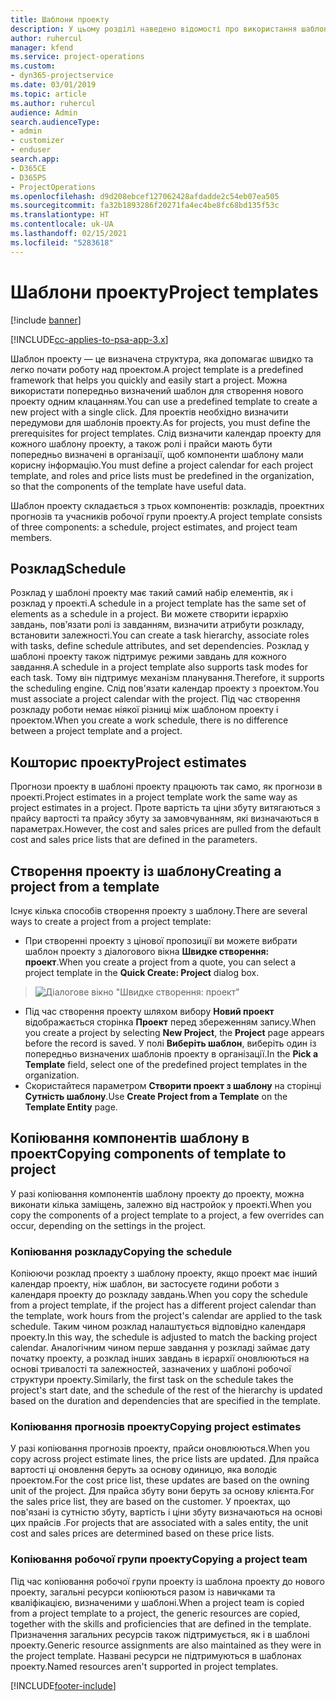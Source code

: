 ```yaml
---
title: Шаблони проекту
description: У цьому розділі наведено відомості про використання шаблонів проекту для швидкого настроювання проекту.
author: ruhercul
manager: kfend
ms.service: project-operations
ms.custom:
- dyn365-projectservice
ms.date: 03/01/2019
ms.topic: article
ms.author: ruhercul
audience: Admin
search.audienceType:
- admin
- customizer
- enduser
search.app:
- D365CE
- D365PS
- ProjectOperations
ms.openlocfilehash: d9d208ebcef127062428afdadde2c54eb07ea505
ms.sourcegitcommit: fa32b1893286f20271fa4ec4be8fc68bd135f53c
ms.translationtype: HT
ms.contentlocale: uk-UA
ms.lasthandoff: 02/15/2021
ms.locfileid: "5283618"
---
```

# <a name="project-templates"></a><span data-ttu-id="fa0cb-103">Шаблони проекту</span><span class="sxs-lookup"><span data-stu-id="fa0cb-103">Project templates</span></span> 

[!include [banner](../includes/psa-now-project-operations.md)]

[!INCLUDE[cc-applies-to-psa-app-3.x](../includes/cc-applies-to-psa-app-3x.md)]

<span data-ttu-id="fa0cb-104">Шаблон проекту — це визначена структура, яка допомагає швидко та легко почати роботу над проектом.</span><span class="sxs-lookup"><span data-stu-id="fa0cb-104">A project template is a predefined framework that helps you quickly and easily start a project.</span></span> <span data-ttu-id="fa0cb-105">Можна використати попередньо визначений шаблон для створення нового проекту одним клацанням.</span><span class="sxs-lookup"><span data-stu-id="fa0cb-105">You can use a predefined template to create a new project with a single click.</span></span> <span data-ttu-id="fa0cb-106">Для проектів необхідно визначити передумови для шаблонів проекту.</span><span class="sxs-lookup"><span data-stu-id="fa0cb-106">As for projects, you must define the prerequisites for project templates.</span></span> <span data-ttu-id="fa0cb-107">Слід визначити календар проекту для кожного шаблону проекту, а також ролі і прайси мають бути попередньо визначені в організації, щоб компоненти шаблону мали корисну інформацію.</span><span class="sxs-lookup"><span data-stu-id="fa0cb-107">You must define a project calendar for each project template, and roles and price lists must be predefined in the organization, so that the components of the template have useful data.</span></span>

<span data-ttu-id="fa0cb-108">Шаблон проекту складається з трьох компонентів: розкладів, проектних прогнозів та учасників робочої групи проекту.</span><span class="sxs-lookup"><span data-stu-id="fa0cb-108">A project template consists of three components: a schedule, project estimates, and project team members.</span></span>

## <a name="schedule"></a><span data-ttu-id="fa0cb-109">Розклад</span><span class="sxs-lookup"><span data-stu-id="fa0cb-109">Schedule</span></span>

<span data-ttu-id="fa0cb-110">Розклад у шаблоні проекту має такий самий набір елементів, як і розклад у проекті.</span><span class="sxs-lookup"><span data-stu-id="fa0cb-110">A schedule in a project template has the same set of elements as a schedule in a project.</span></span> <span data-ttu-id="fa0cb-111">Ви можете створити ієрархію завдань, повֹ’язати ролі із завданням, визначити атрибути розкладу, встановити залежності.</span><span class="sxs-lookup"><span data-stu-id="fa0cb-111">You can create a task hierarchy, associate roles with tasks, define schedule attributes, and set dependencies.</span></span> <span data-ttu-id="fa0cb-112">Розклад у шаблоні проекту також підтримує режими завдань для кожного завдання.</span><span class="sxs-lookup"><span data-stu-id="fa0cb-112">A schedule in a project template also supports task modes for each task.</span></span> <span data-ttu-id="fa0cb-113">Тому він підтримує механізм планування.</span><span class="sxs-lookup"><span data-stu-id="fa0cb-113">Therefore, it supports the scheduling engine.</span></span> <span data-ttu-id="fa0cb-114">Слід пов'язати календар проекту з проектом.</span><span class="sxs-lookup"><span data-stu-id="fa0cb-114">You must associate a project calendar with the project.</span></span> <span data-ttu-id="fa0cb-115">Під час створення розкладу роботи немає ніякої різниці між шаблоном проекту і проектом.</span><span class="sxs-lookup"><span data-stu-id="fa0cb-115">When you create a work schedule, there is no difference between a project template and a project.</span></span>

## <a name="project-estimates"></a><span data-ttu-id="fa0cb-116">Кошторис проекту</span><span class="sxs-lookup"><span data-stu-id="fa0cb-116">Project estimates</span></span>

<span data-ttu-id="fa0cb-117">Прогнози проекту в шаблоні проекту працюють так само, як прогнози в проекті.</span><span class="sxs-lookup"><span data-stu-id="fa0cb-117">Project estimates in a project template work the same way as project estimates in a project.</span></span> <span data-ttu-id="fa0cb-118">Проте вартість та ціни збуту витягаються з прайсу вартості та прайсу збуту за замовчуванням, які визначаються в параметрах.</span><span class="sxs-lookup"><span data-stu-id="fa0cb-118">However, the cost and sales prices are pulled from the default cost and sales price lists that are defined in the parameters.</span></span>

## <a name="creating-a-project-from-a-template"></a><span data-ttu-id="fa0cb-119">Створення проекту із шаблону</span><span class="sxs-lookup"><span data-stu-id="fa0cb-119">Creating a project from a template</span></span>
 
<span data-ttu-id="fa0cb-120">Існує кілька способів створення проекту з шаблону.</span><span class="sxs-lookup"><span data-stu-id="fa0cb-120">There are several ways to create a project from a project template:</span></span>

- <span data-ttu-id="fa0cb-121">При створенні проекту з цінової пропозиції ви можете вибрати шаблон проекту з діалогового вікна **Швидке створення: проект**.</span><span class="sxs-lookup"><span data-stu-id="fa0cb-121">When you create a project from a quote, you can select a project template in the **Quick Create: Project** dialog box.</span></span>

> ![Діалогове вікно "Швидке створення: проект"](media/project-11.png)

- <span data-ttu-id="fa0cb-123">Під час створення проекту шляхом вибору **Новий проект** відображається сторінка **Проект** перед збереженням запису.</span><span class="sxs-lookup"><span data-stu-id="fa0cb-123">When you create a project by selecting **New Project**, the **Project** page appears before the record is saved.</span></span> <span data-ttu-id="fa0cb-124">У полі **Виберіть шаблон**, виберіть один із попередньо визначених шаблонів проекту в організації.</span><span class="sxs-lookup"><span data-stu-id="fa0cb-124">In the **Pick a Template** field, select one of the predefined project templates in the organization.</span></span>
- <span data-ttu-id="fa0cb-125">Скористайтеся параметром **Створити проект з шаблону** на сторінці **Сутність шаблону**.</span><span class="sxs-lookup"><span data-stu-id="fa0cb-125">Use **Create Project from a Template** on the **Template Entity** page.</span></span>

## <a name="copying-components-of-template-to-project"></a><span data-ttu-id="fa0cb-126">Копіювання компонентів шаблону в проект</span><span class="sxs-lookup"><span data-stu-id="fa0cb-126">Copying components of template to project</span></span>

<span data-ttu-id="fa0cb-127">У разі копіювання компонентів шаблону проекту до проекту, можна виконати кілька заміщень, залежно від настройок у проекті.</span><span class="sxs-lookup"><span data-stu-id="fa0cb-127">When you copy the components of a project template to a project, a few overrides can occur, depending on the settings in the project.</span></span>

### <a name="copying-the-schedule"></a><span data-ttu-id="fa0cb-128">Копіювання розкладу</span><span class="sxs-lookup"><span data-stu-id="fa0cb-128">Copying the schedule</span></span>

<span data-ttu-id="fa0cb-129">Копіюючи розклад проекту з шаблону проекту, якщо проект має інший календар проекту, ніж шаблон, ви застосуєте години роботи з календаря проекту до розкладу завдань.</span><span class="sxs-lookup"><span data-stu-id="fa0cb-129">When you copy the schedule from a project template, if the project has a different project calendar than the template, work hours from the project's calendar are applied to the task schedule.</span></span> <span data-ttu-id="fa0cb-130">Таким чином розклад налаштується відповідно календаря проекту.</span><span class="sxs-lookup"><span data-stu-id="fa0cb-130">In this way, the schedule is adjusted to match the backing project calendar.</span></span> <span data-ttu-id="fa0cb-131">Аналогічним чином перше завдання у розкладі займає дату початку проекту, а розклад інших завдань в ієрархії оновлюються на основі тривалості та залежностей, зазначених у шаблоні робочої структури проекту.</span><span class="sxs-lookup"><span data-stu-id="fa0cb-131">Similarly, the first task on the schedule takes the project's start date, and the schedule of the rest of the hierarchy is updated based on the duration and dependencies that are specified in the template.</span></span> 

### <a name="copying-project-estimates"></a><span data-ttu-id="fa0cb-132">Копіювання прогнозів проекту</span><span class="sxs-lookup"><span data-stu-id="fa0cb-132">Copying project estimates</span></span> 

<span data-ttu-id="fa0cb-133">У разі копіювання прогнозів проекту, прайси оновлюються.</span><span class="sxs-lookup"><span data-stu-id="fa0cb-133">When you copy across project estimate lines, the price lists are updated.</span></span> <span data-ttu-id="fa0cb-134">Для прайса вартості ці оновлення беруть за основу одиницю, яка володіє проектом.</span><span class="sxs-lookup"><span data-stu-id="fa0cb-134">For the cost price list, these updates are based on the owning unit of the project.</span></span> <span data-ttu-id="fa0cb-135">Для прайса збуту вони беруть за основу клієнта.</span><span class="sxs-lookup"><span data-stu-id="fa0cb-135">For the sales price list, they are based on the customer.</span></span> <span data-ttu-id="fa0cb-136">У проектах, що пов'язані із сутністю збуту, вартість і ціни збуту визначаються на основі цих прайсів .</span><span class="sxs-lookup"><span data-stu-id="fa0cb-136">For projects that are associated with a sales entity, the unit cost and sales prices are determined based on these price lists.</span></span>

### <a name="copying-a-project-team"></a><span data-ttu-id="fa0cb-137">Копіювання робочої групи проекту</span><span class="sxs-lookup"><span data-stu-id="fa0cb-137">Copying a project team</span></span>

<span data-ttu-id="fa0cb-138">Під час копіювання робочої групи проекту із шаблона проекту до нового проекту, загальні ресурси копіюються разом із навичками та кваліфікацією, визначеними у шаблоні.</span><span class="sxs-lookup"><span data-stu-id="fa0cb-138">When a project team is copied from a project template to a project, the generic resources are copied, together with the skills and proficiencies that are defined in the template.</span></span> <span data-ttu-id="fa0cb-139">Призначення загальних ресурсів також підтримується, як і в шаблоні проекту.</span><span class="sxs-lookup"><span data-stu-id="fa0cb-139">Generic resource assignments are also maintained as they were in the project template.</span></span> <span data-ttu-id="fa0cb-140">Названі ресурси не підтримуються в шаблонах проекту.</span><span class="sxs-lookup"><span data-stu-id="fa0cb-140">Named resources aren't supported in project templates.</span></span>


[!INCLUDE[footer-include](../includes/footer-banner.md)]